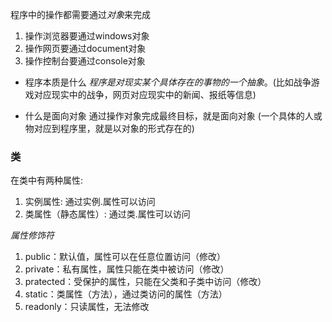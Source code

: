 程序中的操作都需要通过*对象*来完成
1. 操作浏览器要通过windows对象
2. 操作网页要通过document对象
3. 操作控制台要通过console对象
   
- 程序本质是什么
  *程序是对现实某个具体存在的事物的一个抽象*。(比如战争游戏对应现实中的战争，网页对应现实中的新闻、报纸等信息) 

- 什么是面向对象
  通过操作对象完成最终目标，就是面向对象 (一个具体的人或物对应到程序里，就是以对象的形式存在的)

### 类
  在类中有两种属性:
   1. 实例属性: 通过实例.属性可以访问
   2. 类属性（静态属性）: 通过类.属性可以访问


*属性修饰符*
1. public：默认值，属性可以在任意位置访问（修改）
2. private：私有属性，属性只能在类中被访问（修改）
3. pratected：受保护的属性，只能在父类和子类中访问（修改）
4. static：类属性（方法），通过类访问的属性（方法）
5. readonly：只读属性，无法修改

       